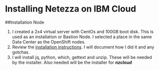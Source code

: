 # Installing Netezza on IBM Cloud


##Installation Node
1. I created a 2x4 virtual server with CentOs and 100GB boot disk. This is used as an installation or Bastion Node.   I selected a place in the same Data Center as the OpenShift nodes.
1. Review the [installation instructions](https://www.ibm.com/support/knowledgecenter/SSTNZ3/com.ibm.ips.doc/postgresql/admin/adm_nps_cloud_ibm.html).  I will document how I did it and any gotchas.
1. I will install jq, python, which, gettext and unzip.  These will be needed by the installer.
Also needed will be the installer for ***nzcloud***
